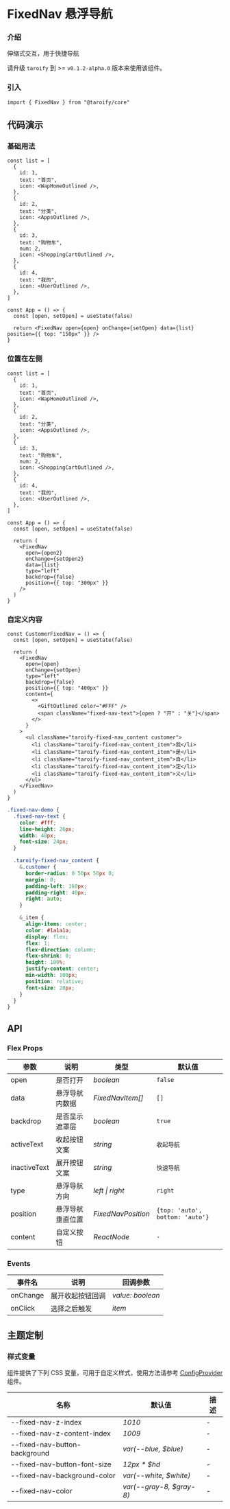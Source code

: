 # FixedNav 悬浮导航

### 介绍

伸缩式交互，用于快捷导航

请升级 `taroify` 到 >= `v0.1.2-alpha.0` 版本来使用该组件。

### 引入

```tsx
import { FixedNav } from "@taroify/core"
```

## 代码演示

### 基础用法

```tsx
const list = [
  {
    id: 1,
    text: "首页",
    icon: <WapHomeOutlined />,
  },
  {
    id: 2,
    text: "分类",
    icon: <AppsOutlined />,
  },
  {
    id: 3,
    text: "购物车",
    num: 2,
    icon: <ShoppingCartOutlined />,
  },
  {
    id: 4,
    text: "我的",
    icon: <UserOutlined />,
  },
]

const App = () => {
  const [open, setOpen] = useState(false)

  return <FixedNav open={open} onChange={setOpen} data={list} position={{ top: "150px" }} />
}
```

### 位置在左侧

```tsx
const list = [
  {
    id: 1,
    text: "首页",
    icon: <WapHomeOutlined />,
  },
  {
    id: 2,
    text: "分类",
    icon: <AppsOutlined />,
  },
  {
    id: 3,
    text: "购物车",
    num: 2,
    icon: <ShoppingCartOutlined />,
  },
  {
    id: 4,
    text: "我的",
    icon: <UserOutlined />,
  },
]

const App = () => {
  const [open, setOpen] = useState(false)

  return (
    <FixedNav
      open={open2}
      onChange={setOpen2}
      data={list}
      type="left"
      backdrop={false}
      position={{ top: "300px" }}
    />
  )
}
```

### 自定义内容

```tsx
const CustomerFixedNav = () => {
  const [open, setOpen] = useState(false)

  return (
    <FixedNav
      open={open}
      onChange={setOpen}
      type="left"
      backdrop={false}
      position={{ top: "400px" }}
      content={
        <>
          <GiftOutlined color="#FFF" />
          <span className="fixed-nav-text">{open ? "开" : "关"}</span>
        </>
      }
    >
      <ul className="taroify-fixed-nav_content customer">
        <li className="taroify-fixed-nav_content_item">我</li>
        <li className="taroify-fixed-nav_content_item">是</li>
        <li className="taroify-fixed-nav_content_item">自</li>
        <li className="taroify-fixed-nav_content_item">定</li>
        <li className="taroify-fixed-nav_content_item">义</li>
      </ul>
    </FixedNav>
  )
}
```

```scss
.fixed-nav-demo {
  .fixed-nav-text {
    color: #fff;
    line-height: 26px;
    width: 48px;
    font-size: 24px;
  }

  .taroify-fixed-nav_content {
    &.customer {
      border-radius: 0 50px 50px 0;
      margin: 0;
      padding-left: 160px;
      padding-right: 40px;
      right: auto;
    }

    &_item {
      align-items: center;
      color: #1a1a1a;
      display: flex;
      flex: 1;
      flex-direction: column;
      flex-shrink: 0;
      height: 100%;
      justify-content: center;
      min-width: 100px;
      position: relative;
      font-size: 28px;
    }
  }
}
```

## API

### Flex Props

| 参数         | 说明             | 类型               | 默认值                          |
| ------------ | ---------------- | ------------------ | ------------------------------- |
| open         | 是否打开         | _boolean_          | `false`                         |
| data         | 悬浮导航内数据   | _FixedNavItem[]_   | `[]`                            |
| backdrop     | 是否显示遮罩层   | _boolean_          | `true`                          |
| activeText   | 收起按钮文案     | _string_           | `收起导航`                      |
| inactiveText | 展开按钮文案     | _string_           | `快速导航`                      |
| type         | 悬浮导航方向     | _left \| right_    | `right`                         |
| position     | 悬浮导航垂直位置 | _FixedNavPosition_ | `{top: 'auto', bottom: 'auto'}` |
| content      | 自定义按钮       | _ReactNode_        | `-`                             |

### Events

| 事件名   | 说明             | 回调参数         |
| -------- | ---------------- | ---------------- |
| onChange | 展开收起按钮回调 | _value: boolean_ |
| onClick  | 选择之后触发     | _item_           |

## 主题定制

### 样式变量

组件提供了下列 CSS 变量，可用于自定义样式，使用方法请参考 [ConfigProvider](/components/config-provider/) 组件。

| 名称                          | 默认值                   | 描述 |
| ----------------------------- | ------------------------ | ---- |
| --fixed-nav-z-index           | _1010_                   | -    |
| --fixed-nav-z-content-index   | _1009_                   | -    |
| --fixed-nav-button-background | _var(--blue, $blue)_     | -    |
| --fixed-nav-button-font-size  | _12px \* $hd_            | -    |
| --fixed-nav-background-color  | _var(--white, $white)_   | -    |
| --fixed-nav-color             | _var(--gray-8, $gray-8)_ | -    |

